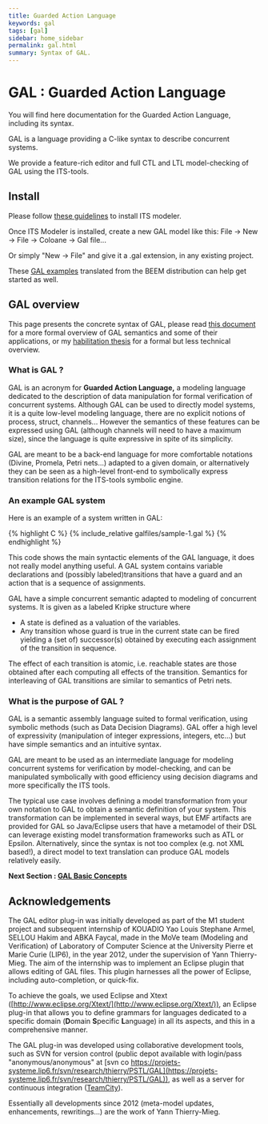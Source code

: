 ```yaml
---
title: Guarded Action Language
keywords: gal
tags: [gal]
sidebar: home_sidebar
permalink: gal.html
summary: Syntax of GAL.
---
```



# GAL : Guarded Action Language

You will find here documentation for the Guarded Action Language, including its syntax.

GAL is a language providing a C-like syntax to describe concurrent systems. 

We provide a feature-rich editor and full CTL and LTL model-checking of GAL using the ITS-tools.


## Install

Please follow [these guidelines](eclipsestart.md) to install ITS modeler.

Once ITS Modeler is installed, create a new GAL model like this:
File → New → File → Coloane → Gal file...

Or simply "New → File" and give it a .gal extension, in any existing project.

These [GAL examples](files/gal.zip) translated from the BEEM distribution can help get started as well.

## GAL overview

This page presents the concrete syntax of GAL, please read [this document](./files/gal.pdf) for a more formal overview of GAL semantics and some of their applications, or my [habilitation thesis](https://pages.lip6.fr/Yann.Thierry-Mieg/hdr-ytm.pdf) for a formal but less technical overview.

### What is GAL ?

GAL is an acronym for **Guarded Action Language,** a modeling language dedicated to the description of data manipulation for formal verification of concurrent systems. 
Although GAL can be used to directly model systems, it is a quite low-level modeling language, there are no explicit notions of process, struct, channels... 
However the semantics of these features can be expressed using GAL (although channels will need to have a maximum size), since the language is quite expressive in spite of its simplicity. 

GAL are meant to be a back-end language for more comfortable notations (Divine, Promela, Petri nets...) adapted to a given domain, or alternatively they can be seen as a
 high-level front-end to symbolically express transition relations for the ITS-tools symbolic engine.


### An example GAL system

Here is an example of a system written in GAL:

{% highlight C %}
{% include_relative galfiles/sample-1.gal %}
{% endhighlight %}

This code shows the main syntactic elements of the GAL language, it does not really model anything useful. 
A GAL system contains variable declarations and (possibly labeled)transitions that have a guard and an action that is a sequence of assignments.

GAL have a simple concurrent semantic adapted to modeling of concurrent systems. 
It is given as a labeled Kripke structure where  
 * A state is defined as a valuation of the variables. 
 * Any transition whose guard is true in the current state can be fired yielding a (set of) successor(s) obtained by executing each assignment of the transition in sequence. 

The effect of each transition is atomic, i.e. reachable states are those obtained after each computing all effects of the transition.
Semantics for interleaving of GAL transitions are similar to semantics of Petri nets. 


### What is the purpose of GAL ?

GAL is a semantic assembly language suited to formal verification, using symbolic methods (such as Data Decision Diagrams).
GAL offer a high level of expressivity (manipulation of integer expressions, integers, etc...) but have simple semantics and an intuitive syntax.
 
GAL are meant to be used as an intermediate language for modeling concurrent systems for verification by model-checking, and can be manipulated symbolically with good efficiency using decision diagrams and more specifically the ITS tools.

The typical use case involves defining a model transformation from your own notation to GAL to obtain a semantic definition of your system. This transformation can be implemented in several ways, but EMF artifacts are provided for GAL so Java/Eclipse users that have a metamodel of their DSL can leverage existing model transformation frameworks such as ATL or Epsilon. Alternatively, since the syntax is not too complex (e.g. not XML based!), a direct model to text translation can produce GAL models relatively easily.

**Next Section : [GAL Basic Concepts](galbasics.md)**

## Acknowledgements

The GAL editor plug-in was initially developed as part of the M1 student project and subsequent internship of KOUADIO Yao Louis Stephane Armel, SELLOU Hakim and ABKA Faycal, made in the MoVe team (Modeling and Verification) of Laboratory of Computer Science at the University Pierre et Marie Curie (LIP6), in the year 2012, under the supervision of Yann Thierry-Mieg. The aim of the internship was to implement an Eclipse plugin that allows editing of GAL files. This plugin harnesses all the power of Eclipse, including auto-completion, or quick-fix.

To achieve the goals, we used Eclipse and Xtext ([http://www.eclipse.org/Xtext/](http://www.eclipse.org/Xtext/)), an Eclipse plug-in that allows you to define grammars for languages dedicated to a specific domain (**D**omain **S**pecific **L**anguage) in all its aspects, and this in a comprehensive manner.

The GAL plug-in was developed using collaborative development tools, such as SVN for version control (public depot available with login/pass "anonymous/anonymous" at [svn co https://projets-systeme.lip6.fr/svn/research/thierry/PSTL/GAL](https://projets-systeme.lip6.fr/svn/research/thierry/PSTL/GAL)), as well as a server for continuous integration ([TeamCity](http://teamcity-systeme.lip6.fr/)).

Essentially all developments since 2012 (meta-model updates, enhancements, rewritings...) are the work of Yann Thierry-Mieg.

